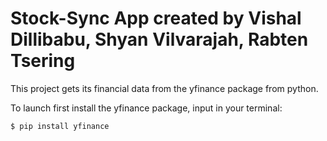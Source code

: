 # Stock-Sync App created by Vishal Dillibabu, Shyan Vilvarajah, Rabten Tsering


This project gets its financial data from the yfinance package from python.

To launch first install the yfinance package, input in your terminal:

```$ pip install yfinance```

